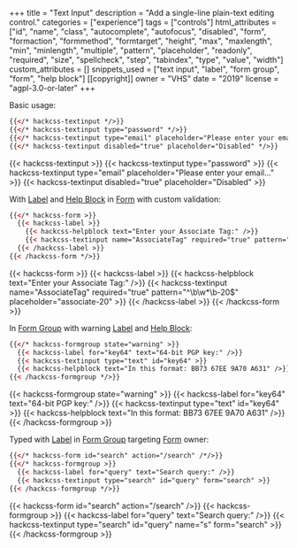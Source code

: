 +++
title = "Text Input"
description = "Add a single-line plain-text editing control."
categories = ["experience"]
tags = ["controls"]
html_attributes = ["id", "name", "class", "autocomplete", "autofocus", "disabled", "form", "formaction", "formmethod", "formtarget", "height", "max", "maxlength", "min", "minlength", "multiple", "pattern", "placeholder", "readonly", "required", "size", "spellcheck", "step", "tabindex", "type", "value", "width"]
custom_attributes = []
snippets_used = ["text input", "label", "form group", "form", "help block"]
[[copyright]]
  owner = "VHS"
  date = "2019"
  license = "agpl-3.0-or-later"
+++

Basic usage:

```html
{{</* hackcss-textinput */>}}
{{</* hackcss-textinput type="password" */>}}
{{</* hackcss-textinput type="email" placeholder="Please enter your email…" */>}}
{{</* hackcss-textinput disabled="true" placeholder="Disabled" */>}}
```

{{< hackcss-textinput >}}
{{< hackcss-textinput type="password" >}}
{{< hackcss-textinput type="email" placeholder="Please enter your email…" >}}
{{< hackcss-textinput disabled="true" placeholder="Disabled" >}}

With [Label](../label) and [Help Block](../help-block) in [Form](../form) with custom validation:

```html
{{</* hackcss-form >}}
  {{< hackcss-label >}}
    {{< hackcss-helpblock text="Enter your Associate Tag:" />}}
    {{< hackcss-textinput name="AssociateTag" required="true" pattern="^\b\w*\b-20$" placeholder="associate-20" >}}
  {{< /hackcss-label >}}
{{< /hackcss-form */>}}
```

{{< hackcss-form >}}
  {{< hackcss-label >}}
    {{< hackcss-helpblock text="Enter your Associate Tag:" />}}
    {{< hackcss-textinput name="AssociateTag" required="true" pattern="^\b\w*\b-20$" placeholder="associate-20" >}}
  {{< /hackcss-label >}}
{{< /hackcss-form >}}

In [Form Group](../form-group) with warning [Label](../label) and [Help Block](../help-block):

```html
{{</* hackcss-formgroup state="warning" >}}
  {{< hackcss-label for="key64" text="64-bit PGP key:" />}}
  {{< hackcss-textinput type="text" id="key64" >}}
  {{< hackcss-helpblock text="In this format: BB73 67EE 9A70 A631" />}}
{{< /hackcss-formgroup */>}}
```

{{< hackcss-formgroup state="warning" >}}
  {{< hackcss-label for="key64" text="64-bit PGP key:" />}}
  {{< hackcss-textinput type="text" id="key64" >}}
  {{< hackcss-helpblock text="In this format: BB73 67EE 9A70 A631" />}}
{{< /hackcss-formgroup >}}

Typed with [Label](../label) in [Form Group](../form-group) targeting [Form](../form) owner:

```html
{{</* hackcss-form id="search" action="/search" /*/>}}
{{</* hackcss-formgroup >}}
  {{< hackcss-label for="query" text="Search query:" />}}
  {{< hackcss-textinput type="search" id="query" form="search" >}}
{{< /hackcss-formgroup */>}}
```

{{< hackcss-form id="search" action="/search" />}}
{{< hackcss-formgroup >}}
  {{< hackcss-label for="query" text="Search query:" />}}
  {{< hackcss-textinput type="search" id="query" name="s" form="search" >}}
{{< /hackcss-formgroup >}}
